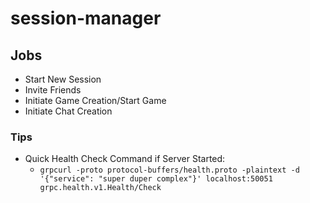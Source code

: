 # session-manager

## Jobs
- Start New Session
- Invite Friends
- Initiate Game Creation/Start Game
- Initiate Chat Creation

### Tips

- Quick Health Check Command if Server Started:
    - `grpcurl -proto protocol-buffers/health.proto -plaintext -d '{"service": "super duper complex"}' localhost:50051 grpc.health.v1.Health/Check`